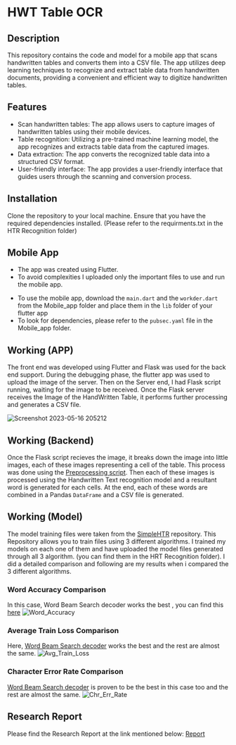 # HWT Table OCR
## Description
This repository contains the code and model for a mobile app that scans handwritten tables and converts them into a CSV file. The app utilizes deep learning techniques to recognize and extract table data from handwritten documents, providing a convenient and efficient way to digitize handwritten tables.

## Features
* Scan handwritten tables: The app allows users to capture images of handwritten tables using their mobile devices.
*  Table recognition: Utilizing a pre-trained machine learning model, the app recognizes and extracts table data from the captured images.
* Data extraction: The app converts the recognized table data into a structured CSV format.
* User-friendly interface: The app provides a user-friendly interface that guides users through the scanning and conversion process.
## Installation
Clone the repository to your local machine.
Ensure that you have the required dependencies installed. (Please refer to the requirments.txt in the HTR Recognition folder)
## Mobile App
- The app was created using Flutter.
- To avoid complexities I uploaded only the important files to use and run the mobile app.
* To use the mobile app, download the <code>main.dart</code> and the <code>workder.dart</code> from the Mobile_app folder and place them in the <code>lib</code> folder of your flutter app
* To look for dependencies, please refer to the <code>pubsec.yaml</code> file in the Mobile_app folder.

## Working (APP)
The front end was developed using Flutter and Flask was used for the back end support. During the debugging phase, the flutter app was used to upload the image of the server. Then on the Server end, I had Flask script running, waiting for the image to be received.
Once the Flask server receives the Image of the HandWritten Table, it performs further processing and generates a CSV file.

![Screenshot 2023-05-16 205212](https://github.com/AbdullahHabib-github/HWTTableOCR/assets/91840456/8d519dea-204d-4786-b051-1d2c7200a348)

## Working (Backend)
Once the Flask script recieves the image, it breaks down the image into little images, each of these images representing a cell of the table. This process was done using the [Preprocessing script](HRT%20Recognition/code/preprocessor.py). Then each of these images is processed using the Handwritten Text recognition model and a resultant word is generated for each cells.
At the end, each of these words are combined in a Pandas <code>DataFrame</code> and a CSV file is generated.

## Working (Model)
The model training files were taken from the [SimpleHTR](https://github.com/githubharald/SimpleHTR) repository. This Repository allows you to train files using 3 different algorithms. I trained my models on each one of them and have uploaded the model files generated through all 3 algorithm. (you can find them in the HRT Recognition folder).
I did a detailed comparison and following are my results when i compared the 3 different algorithms.

### Word Accuracy Comparison
In this case, Word Beam Search decoder works the best , you can find this [here](https://github.com/githubharald/CTCWordBeamSearch)
![Word_Accuracy](https://github.com/AbdullahHabib-github/HWTTableOCR/assets/91840456/6eeeed7e-5fab-4f43-aabd-6b1df8722e0c)


### Average Train Loss Comparison
Here, [Word Beam Search decoder](https://github.com/githubharald/CTCWordBeamSearch) works the best and the rest are almost the same. 
![Avg_Train_Loss](https://github.com/AbdullahHabib-github/HWTTableOCR/assets/91840456/0d790f8a-1696-4582-9f6d-3a83f0788557)


### Character Error Rate Comparison
[Word Beam Search decoder](https://github.com/githubharald/CTCWordBeamSearch) is proven to be the best in this case too and the rest are almost the same. 
![Chr_Err_Rate](https://github.com/AbdullahHabib-github/HWTTableOCR/assets/91840456/795d37ba-7c95-4a71-834b-b9185408936a)

## Research Report
Please find the Research Report at the link mentioned below:
[Report](https://www.overleaf.com/read/qvxgnbqccdsj)

